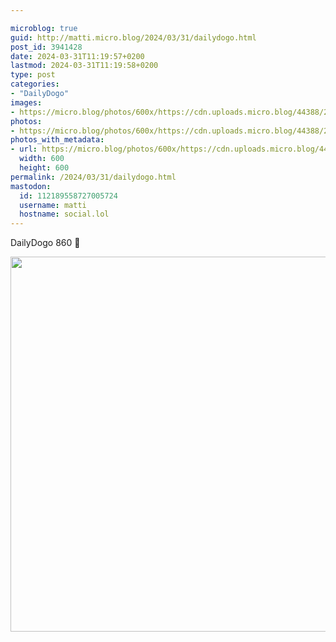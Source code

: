 ```yaml
---

microblog: true
guid: http://matti.micro.blog/2024/03/31/dailydogo.html
post_id: 3941428
date: 2024-03-31T11:19:57+0200
lastmod: 2024-03-31T11:19:58+0200
type: post
categories:
- "DailyDogo"
images:
- https://micro.blog/photos/600x/https://cdn.uploads.micro.blog/44388/2024/1a12c9e7bfe846cb80310c2e61a2fc7a.jpg
photos:
- https://micro.blog/photos/600x/https://cdn.uploads.micro.blog/44388/2024/1a12c9e7bfe846cb80310c2e61a2fc7a.jpg
photos_with_metadata:
- url: https://micro.blog/photos/600x/https://cdn.uploads.micro.blog/44388/2024/1a12c9e7bfe846cb80310c2e61a2fc7a.jpg
  width: 600
  height: 600
permalink: /2024/03/31/dailydogo.html
mastodon:
  id: 112189558727005724
  username: matti
  hostname: social.lol
---
```

DailyDogo 860 🐶

<img src="/media/uploads/2024/1a12c9e7bfe846cb80310c2e61a2fc7a.jpg" width="600" height="600" alt="" />
